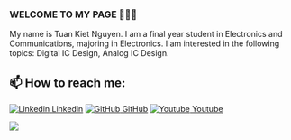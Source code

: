 ### WELCOME TO MY PAGE 👋👋👋
My name is Tuan Kiet Nguyen. I am a final year student in Electronics and Communications, majoring in Electronics. I am interested in the following topics: Digital IC Design, Analog IC Design.
## 📫 How to reach me: 

[![Linkedin](Linkedin.png) Linkedin](https://www.linkedin.com/in/tuan-kiet-nguyen-680760320/) [![GitHub](Github.png) GitHub](https://github.com/85NTK) [![Youtube](https://github.com/uvipen/introduction/blob/main/Youtube.png) Youtube](https://www.youtube.com/channel/UCt9dAc3jzg2woM-4oFNx9bg)

<a href="https://github.com/85NTK/CPU_16bit">
  <!-- Change the github-readme-stats.anuraghazra1.vercel.app to github-readme-stats.vercel.app  -->
  <img align="left" src="https://github-readme-stats.anuraghazra1.vercel.app/api/pin/?username=85NTK&repo=CPU_16bit&theme=radical" />
</a>


